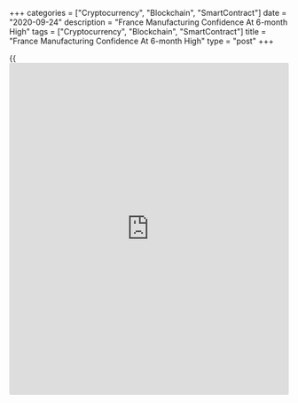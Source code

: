 +++
categories = ["Cryptocurrency", "Blockchain", "SmartContract"]
date = "2020-09-24"
description = "France Manufacturing Confidence At 6-month High"
tags = ["Cryptocurrency", "Blockchain", "SmartContract"]
title = "France Manufacturing Confidence At 6-month High"
type = "post"
+++

{{<iframe id="large-banner" src="https://www.bounty.group/#slide=9.0" width="100%" height="600" scrolling="no" style="border: 0px solid rgb(216, 221, 230); border-radius: 3px;">}}

France's manufacturing confidence improved more-than-expected in
September to its highest level in six months, survey data from the
statistical office INSEE showed on Thursday.  
  
The manufacturing confidence indicator rose to 96 from 93 in August.
Economists had forecast a score of 95.  
  
The latest reading was the highest since March, when it was at 98, and
moved closer to its long-term average of 100.

INSEE attributed the latest improvement mainly to the increase in the
balances of opinion on past production and overall order-books.  
  
The improvement was curbed by the sharp fall in the balance of opinion
on personal production prospects.

The indicators for past and expected employment continued their rebound.  
  
Separately, INSEE reported that the overall [business][1] climate index
rose to 92 in September from 90 in August.  
  
The modest improvement in the index was attributed to the rise in the
balances of opinion on the activity developments in the last three
months, in services, manufacturing and building construction.  
  
This was partially offset by the decline in the balances on the general
outlook of activity in services and on personal activity prospects in
services and in manufacturing.

For comments and feedback [contact](https://www.playgroundfx.com/contact/): editorial@rtt[news](https://www.letsplayfx.com/blog/forex-news-website/).com

[Economic News][2]

 **What parts of the world are seeing the best (and worst) economic
performances lately? Click[here][3] to check out our [Econ Scorecard][3]
and find out! See up-to-the-moment [ranking](https://www.playgroundfx.com/blog/crypto-exchange-ranking/)s for the best and worst
performers in [GDP][4], [unemployment rate][5], [inflation][6] and much
more.**

   1. www.rtt[news](https://www.letsplayfx.com/blog/forex-news-website/).com/Content/Business.aspx
   2. www.rtt[news](https://www.letsplayfx.com/blog/forex-news-website/).com/Content/EconomicNews.aspx
   3. www.rtt[news](https://www.letsplayfx.com/blog/forex-news-website/).com/economic-scorecard/world-rank/unemployment-rate/highest-performance.aspx
   4. www.rtt[news](https://www.letsplayfx.com/blog/forex-news-website/).com/economic-scorecard/world-rank/GDP/highest-performance.aspx
   5. www.rtt[news](https://www.letsplayfx.com/blog/forex-news-website/).com/economic-scorecard/world-rank/unemployment-rate/lowest-performance.aspx
   6. www.rtt[news](https://www.letsplayfx.com/blog/forex-news-website/).com/economic-scorecard/world-rank/CPI/highest-performance.aspx